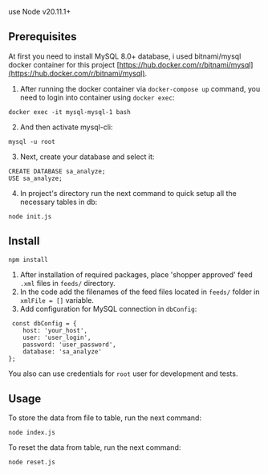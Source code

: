use Node v20.11.1+

## Prerequisites
At first you need to install MySQL 8.0+ database, i used bitnami/mysql docker container for this project [https://hub.docker.com/r/bitnami/mysql](https://hub.docker.com/r/bitnami/mysql).

1. After running the docker container via `docker-compose up` command, you need to login into container using `docker exec`: 
```
docker exec -it mysql-mysql-1 bash
```
2. And then activate mysql-cli:
```
mysql -u root
```
3. Next, create your database and select it:
```
CREATE DATABASE sa_analyze;
USE sa_analyze;
```
4. In project's directory run the next command to quick setup all the necessary tables in db:
```
node init.js
```

## Install

```
npm install
```
1. After installation of required packages, place 'shopper approved' feed `.xml` files in `feeds/` directory.
2. In the code add the filenames of the feed files located in `feeds/` folder in `xmlFile = []` variable.
3. Add configuration for MySQL connection in `dbConfig`:
```
 const dbConfig = {
	host: 'your_host',
	user: 'user_login',
	password: 'user_password',
	database: 'sa_analyze'
};
```
You also can use credentials for `root` user for development and tests.

## Usage

To store the data from file to table, run the next command:
```
node index.js
```
To reset the data from table, run the next command:
```
node reset.js
```
